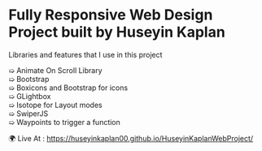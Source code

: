 <h1>Fully Responsive Web Design Project built by Huseyin Kaplan </h1> 
Libraries and features that I use in this project

➯ Animate On Scroll Library </br>
➯ Bootstrap </br>
➯ Boxicons and Bootstrap for icons </br> 
➯ GLightbox </br>
➯ Isotope for Layout modes </br>
➯ SwiperJS </br>
➯ Waypoints to trigger a function </br>


🌍 Live At : https://huseyinkaplan00.github.io/HuseyinKaplanWebProject/

